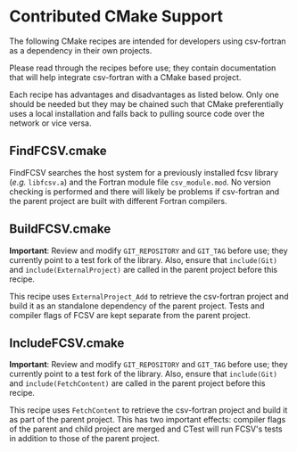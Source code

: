 # Contributed CMake Support

The following CMake recipes are intended for developers using
csv-fortran as a dependency in their own projects.

Please read through the recipes before use; they contain
documentation that will help integrate csv-fortran
with a CMake based project.

Each recipe has advantages and disadvantages as listed below.
Only one should be needed but they may be chained such that
CMake preferentially uses a local installation and falls back
to pulling source code over the network or vice versa.

## FindFCSV.cmake

FindFCSV searches the host system for a previously installed fcsv library
(*e.g.* `libfcsv.a`) and the Fortran module file `csv_module.mod`.
No version checking is performed and there will likely be problems
if csv-fortran and the parent project are built with
different Fortran compilers.

## BuildFCSV.cmake

__Important__: Review and modify `GIT_REPOSITORY` and `GIT_TAG` before
use; they currently point to a test fork of the library. Also, ensure that
`include(Git)` and `include(ExternalProject)` are called in the parent
project before this recipe.

This recipe uses `ExternalProject_Add` to retrieve the csv-fortran
project and build it as an standalone dependency of the parent
project. Tests and compiler flags of FCSV are kept separate from the
parent project.

## IncludeFCSV.cmake

__Important__: Review and modify `GIT_REPOSITORY` and `GIT_TAG` before
use; they currently point to a test fork of the library. Also, ensure that
`include(Git)` and `include(FetchContent)` are called in the parent
project before this recipe.

This recipe uses `FetchContent` to retrieve the csv-fortran
project and build it as part of the parent project. This has two
important effects: compiler flags of the parent and child project
are merged and CTest will run FCSV's tests in addition to those of
the parent project.
